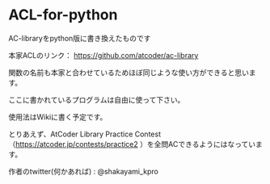 # ACL-for-python

AC-libraryをpython版に書き換えたものです

本家ACLのリンク：
https://github.com/atcoder/ac-library

関数の名前も本家と合わせているためほぼ同じような使い方ができると思います。

ここに書かれているプログラムは自由に使って下さい。

使用法はWikiに書く予定です。

とりあえず、AtCoder Library Practice Contest（https://atcoder.jp/contests/practice2 ）を全問ACできるようにはなっています。

作者のtwitter(何かあれば) : @shakayami_kpro
